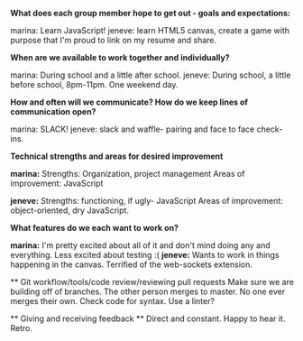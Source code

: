 **What does each group member hope to get out - goals and expectations:**

marina: Learn JavaScript!
jeneve: learn HTML5 canvas, create a game with purpose that I'm proud to link on my resume and share.

**When are we available to work together and individually?**

marina: During school and a little after school.
jeneve: During school, a little before school, 8pm-11pm. One weekend day.

**How and often will we communicate? How do we keep lines of communication open?**

marina: SLACK!
jeneve: slack and waffle- pairing and face to face check-ins.

**Technical strengths and areas for desired improvement**

**marina:**
Strengths: Organization, project management
Areas of improvement: JavaScript

**jeneve:**
Strengths: functioning, if ugly- JavaScript
Areas of improvement: object-oriented, dry JavaScript.


**What features do we each want to work on?**

**marina:**
I'm pretty excited about all of it and don't mind doing any and everything. Less excited about testing :(
**jeneve:**
Wants to work in things happening in the canvas. Terrified of the web-sockets extension.

** Git workflow/tools/code review/reviewing pull requests
Make sure we are building off of branches.
The other person merges to master. No one ever merges their own.
Check code for syntax.
Use a linter?

** Giving and receiving feedback **
Direct and constant. Happy to hear it. Retro.

